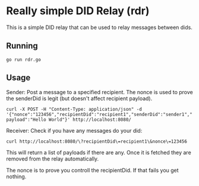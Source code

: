 # Really simple DID Relay (rdr)

This is a simple DID relay that can be used to relay messages between dids. 

## Running

`go run rdr.go`


## Usage

Sender: Post a message to a specified recipient. The nonce is used to prove the senderDid is legit (but doesn't affect recipient payload).

`curl -X POST -H "Content-Type: application/json" -d '{"nonce":"123456","recipientDid":"recipient1","senderDid":"sender1","payload":"Hello World"}' http://localhost:8080/`


Receiver: Check if you have any messages do your did: 

`curl http://localhost:8080/\?recipientDid\=recipient1\&nonce\=123456`

This will return a list of payloads if there are any. Once it is fetched they are removed from the relay automatically. 

The nonce is to prove you controll the  recipientDid. If that fails you get nothing.